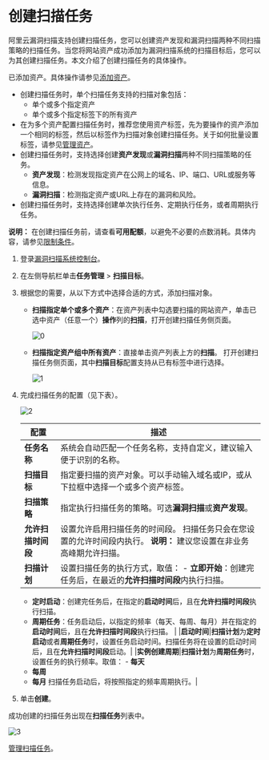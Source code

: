 # 创建扫描任务

阿里云漏洞扫描支持创建扫描任务，您可以创建资产发现和漏洞扫描两种不同扫描策略的扫描任务。当您将网站资产成功添加为漏洞扫描系统的扫描目标后，您可以为其创建扫描任务。本文介绍了创建扫描任务的具体操作。

已添加资产。具体操作请参见[添加资产](/cn.zh-CN/用户指南/扫描目标/添加资产.md)。

-   创建扫描任务时，单个扫描任务支持的扫描对象包括：
    -   单个或多个指定资产
    -   单个或多个指定标签下的所有资产
-   在为多个资产配置扫描任务时，推荐您使用资产标签，先为要操作的资产添加一个相同的标签，然后以标签作为扫描对象创建扫描任务。关于如何批量设置标签，请参见[管理资产](/cn.zh-CN/用户指南/扫描目标/管理资产.md)。
-   创建扫描任务时，支持选择创建**资产发现**或**漏洞扫描**两种不同扫描策略的任务。
    -   **资产发现**：检测发现指定资产在公网上的域名、IP、端口、URL或服务等信息。
    -   **漏洞扫描**：检测指定资产或URL上存在的漏洞和风险。
-   创建扫描任务时，支持选择创建单次执行任务、定期执行任务，或者周期执行任务。

**说明：** 在创建扫描任务前，请查看**可用配额**，以避免不必要的点数消耗。具体内容，请参见[限制条件](/cn.zh-CN/用户指南/扫描任务/限制条件.md)。

1.  登录[漏洞扫描系统控制台](https://yundun.console.aliyun.com/?p=avds)。

2.  在左侧导航栏单击**任务管理** \> **扫描目标**。

3.  根据您的需要，从以下方式中选择合适的方式，添加扫描对象。

    -   **扫描指定单个或多个资产**：在资产列表中勾选要扫描的网站资产，单击已选中资产（任意一个）**操作**列的**扫描**，打开创建扫描任务侧页面。

        ![0](https://static-aliyun-doc.oss-cn-hangzhou.aliyuncs.com/assets/img/zh-CN/8889127951/p21003.png)

    -   **扫描指定资产组中所有资产**：直接单击资产列表上方的**扫描**。 打开创建扫描任务侧页面，其中**扫描目标**配置支持从已有标签中进行选择。

        ![1](https://static-aliyun-doc.oss-cn-hangzhou.aliyuncs.com/assets/img/zh-CN/9889127951/p45456.png)

4.  完成扫描任务的配置（见下表）。

    ![2](https://static-aliyun-doc.oss-cn-hangzhou.aliyuncs.com/assets/img/zh-CN/9889127951/p21016.png)

    |配置|描述|
    |--|--|
    |**任务名称**|系统会自动匹配一个任务名称，支持自定义，建议输入便于识别的名称。|
    |**扫描目标**|指定要扫描的资产对象。可以手动输入域名或IP，或从下拉框中选择一个或多个资产标签。|
    |**扫描策略**|指定执行扫描任务的策略。可选**漏洞扫描**或**资产发现**。|
    |**允许扫描时间段**|设置允许启用扫描任务的时间段。 扫描任务只会在您设置的允许时间段内执行。 **说明：** 建议您设置在非业务高峰期允许扫描。 |
    |**扫描计划**|设置扫描任务的执行方式，取值：     -   **立即开始**：创建完任务后，在最近的**允许扫描时间段**内执行扫描。
    -   **定时启动**：创建完任务后，在指定的**启动时间**后，且在**允许扫描时间段**执行扫描。
    -   **周期任务**：任务启动后，以指定的频率（每天、每周、每月）并在指定的**启动时间**后，且在**允许扫描时间段**执行扫描。 |
    |**启动时间**|**扫描计划**为**定时启动**或者**周期任务**时，设置任务启动时间。扫描任务将在设置的启动时间后，且在**允许扫描时间段**启动。|
    |**实例创建周期**|**扫描计划**为**周期任务**时，设置任务的执行频率。取值：     -   **每天**
    -   **每周**
    -   **每月**
扫描任务启动后，将按照指定的频率周期执行。|

5.  单击**创建**。


成功创建的扫描任务出现在**扫描任务**列表中。

![3](https://static-aliyun-doc.oss-cn-hangzhou.aliyuncs.com/assets/img/zh-CN/9889127951/p21005.png)

[管理扫描任务](/cn.zh-CN/用户指南/扫描任务/管理扫描任务.md)。

